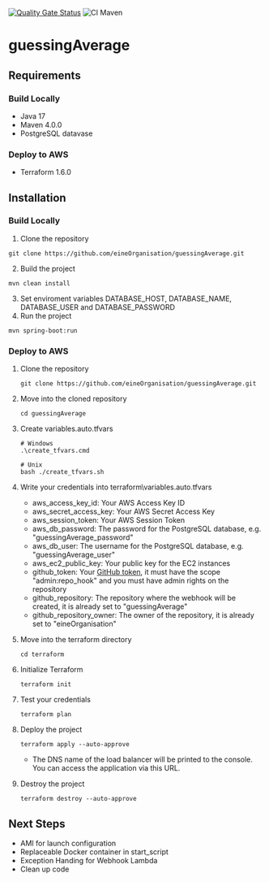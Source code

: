 [![Quality Gate Status](https://sonarcloud.io/api/project_badges/measure?project=eineOrganisation_guessingAverage&metric=alert_status)](https://sonarcloud.io/summary/new_code?id=eineOrganisation_guessingAverage)
![CI Maven](https://github.com/eineOrganisation/guessingAverage/actions/workflows/maven.yml/badge.svg)

# guessingAverage

## Requirements

### Build Locally
* Java 17
* Maven 4.0.0
* PostgreSQL datavase

### Deploy to AWS
* Terraform 1.6.0

## Installation
### Build Locally
1. Clone the repository
```shell
git clone https://github.com/eineOrganisation/guessingAverage.git
```
2. Build the project
```shell
mvn clean install
```
3. Set enviroment variables DATABASE_HOST, DATABASE_NAME, DATABASE_USER and DATABASE_PASSWORD
4. Run the project
```shell
mvn spring-boot:run
```

### Deploy to AWS

1. Clone the repository
   ```shell
   git clone https://github.com/eineOrganisation/guessingAverage.git
   ```

2. Move into the cloned repository
   ```shell
   cd guessingAverage
   ```

3. Create variables.auto.tfvars
   ```shell
   # Windows
   .\create_tfvars.cmd
   ```
   ```shell
   # Unix
   bash ./create_tfvars.sh
   ```

5. Write your credentials into terraform\variables.auto.tfvars

   + aws_access_key_id: Your AWS Access Key ID
   + aws_secret_access_key: Your AWS Secret Access Key
   + aws_session_token: Your AWS Session Token
   + aws_db_password: The password for the PostgreSQL database, e.g. "guessingAverage_password"
   + aws_db_user: The username for the PostgreSQL database, e.g. "guessingAverage_user"
   + aws_ec2_public_key: Your public key for the EC2 instances
   + github_token: Your [GitHub token](https://github.com/settings/tokens/new), it must have the scope "admin:repo_hook" and you must have admin rights on the repository
   + github_repository: The repository where the webhook will be created, it is already set to "guessingAverage"
   + github_repository_owner: The owner of the repository, it is already set to "eineOrganisation"

6. Move into the terraform directory
   ```shell
   cd terraform
   ```

7. Initialize Terraform
   ```shell
   terraform init
   ```
8. Test your credentials
   ```shell
   terraform plan
   ```

9. Deploy the project
   ```shell
   terraform apply --auto-approve
   ```
   + The DNS name of the load balancer will be printed to the console. You can access the application via this URL.

10. Destroy the project
    ```shell
    terraform destroy --auto-approve
    ```

## Next Steps
+ AMI for launch configuration
+ Replaceable Docker container in start_script
+ Exception Handing for Webhook Lambda
+ Clean up code
